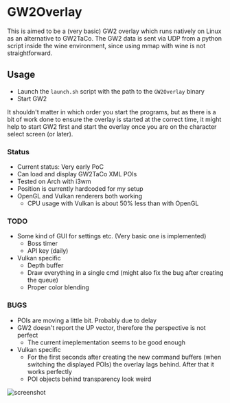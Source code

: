 # GW2Overlay

This is aimed to be a (very basic) GW2 overlay which runs natively on Linux as an alternative to GW2TaCo.
The GW2 data is sent via UDP from a python script inside the wine environment, since using mmap with wine is not straightforward.

## Usage
 * Launch the `launch.sh` script with the path to the `GW2Overlay` binary
 * Start GW2

It shouldn't matter in which order you start the programs, but as there is a bit of work done to ensure the overlay is started at the correct time, it might help to start GW2 first and start the overlay once you are on the character select screen (or later).

### Status
 * Current status: Very early PoC
 * Can load and display GW2TaCo XML POIs
 * Tested on Arch with i3wm
 * Position is currently hardcoded for my setup
 * OpenGL and Vulkan renderers both working
   * CPU usage with Vulkan is about 50% less than with OpenGL
 
### TODO
 * Some kind of GUI for settings etc. (Very basic one is implemented)
   * Boss timer
   * API key (daily)
 * Vulkan specific
   * Depth buffer
   * Draw everything in a single cmd (might also fix the bug after creating the queue)
   * Proper color blending
 
### BUGS
 * POIs are moving a little bit. Probably due to delay
 * GW2 doesn't report the UP vector, therefore the perspective is not perfect
   * The current imeplementation seems to be good enough
 * Vulkan specific
   * For the first seconds after creating the new command buffers (when switching the displayed POIs) the overlay lags behind. After that it works perfectly
   * POI objects behind transparency look weird
  
 ![screenshot](https://user-images.githubusercontent.com/1054449/90751525-89bd8880-e2d6-11ea-9985-2ffa561d9049.png)
